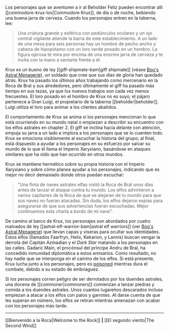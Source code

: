 Los personajes que se aventuren a ir al Beholder Feliz pueden encontrar allí [[commodore-krux-lox|Commodore Krux]], de día o de noche, bebiendo una buena jarra de cerveza. Cuando los personajes entren en la taberna, lee:  

> Una criatura grande y esférica con pedúnculos oculares y un ojo central vigilante atiende la barra de este establecimiento. A un lado de una mesa para seis personas hay un hombre de pecho ancho y cabeza de hipopótamo con un loro verde posado en un hombro. La figura ojerosa te mira por encima de una enorme jarra de cerveza y te invita con la mano a sentarte frente a él. 

Krux es un bueno de ley [[giff-shipmate-bam|giff shipmate]] (véase [Boo's Astral Menagerie](https://5etools-mirror-1.github.io/book.html#BAM)), un soldado que cree que sus días de gloria han quedado atrás. Krux ha pasado los últimos años trabajando como mercenario en la Roca de Bral y sus alrededores, pero últimamente el giff ha pasado más tiempo en sus tazas, ya que los nuevos trabajos son cada vez menos frecuentes. El loro posado en el hombro de Krux no es suyo; el pájaro pertenece a Gran Luigi, el propietario de la taberna [[beholder|beholder]]. Luigi utiliza el loro para animar a los clientes abatidos.

El comportamiento de Krux se anima si los personajes mencionan lo que está ocurriendo en su mundo natal o empiezan a describir su encuentro con los elfos astrales en chapter 2. El giff se inclina hacia delante con atención, empuja su jarra a un lado e implora a los personajes que se lo cuenten todo. Krux se emociona visiblemente al escuchar la historia del grupo; al final, está dispuesto a ayudar a los personajes en su esfuerzo por salvar su mundo de lo que él llama el Imperio Xaryxiano, basándose en ataques similares que ha oído que han ocurrido en otros mundos.

Krux se mantiene hermético sobre su propia historia con el Imperio Xaryxiano y sobre cómo planea ayudar a los personajes, indicando que es mejor no decir demasiado donde otros puedan escuchar:

> "Una flota de naves astrales elfas visitó la Roca de Bral unos días antes de lanzar el ataque contra tu mundo. Los elfos advirtieron a varios capitanes de la Roca de que se alejaran de tu mundo para que sus naves no fueran atacadas. Sin duda, los elfos dejaron espías para asegurarse de que sus advertencias fueran escuchadas. Mejor continuemos esta charla a bordo de mi nave".

De camino al barco de Krux, los personajes son abordados por cuatro malvados de ley [[astral-elf-warrior-bam|astral elf warriors]] (ver [Boo's Astral Menagerie](https://5etools-mirror-1.github.io/book.html#BAM)) que llevan capas y viseras para ocultar sus identidades. Estos elfos (llamados Faarfryn, Helix, Kekarion, y Lannis) buscan vengar la derrota del Capitán Azmadian y el  _Dark Star_ matando a los personajes en las calles. Gadaric Main, el procónsul del príncipe Andru de Bral, ha concedido inmunidad diplomática a estos emisarios. Como resultado, no hay nadie que se interponga en el camino de los elfos. Si está presente, Krux lucha junto a los personajes, pero es [poisoned](https://5etools-mirror-1.github.io/conditionsdiseases.html#poisoned_phb) mientras dura el combate, debido a su estado de embriaguez.

Si los personajes corren peligro de ser derrotados por los duendes astrales, una docena de [[commoner|commoners]] comienzan a lanzar piedras y comida a los duendes astrales. Unos cuantos lugareños descarados incluso empiezan a atacar a los elfos con palos y garrotes. Al darse cuenta de que les superan en número, los elfos se retiran mientras amenazan con acabar con los personajes más tarde.

* * *

[[Bienvenido a la Roca|Welcome to the Rock]] **|** [[El segundo viento|The Second Wind]]

